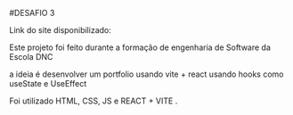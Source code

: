 
#DESAFIO 3

Link do site disponibilizado: 

Este projeto foi feito durante a formação de engenharia de Software da Escola DNC

a ideia é desenvolver um portfolio usando vite + react  usando hooks como useState e UseEffect



Foi utilizado HTML, CSS, JS e REACT + VITE .

